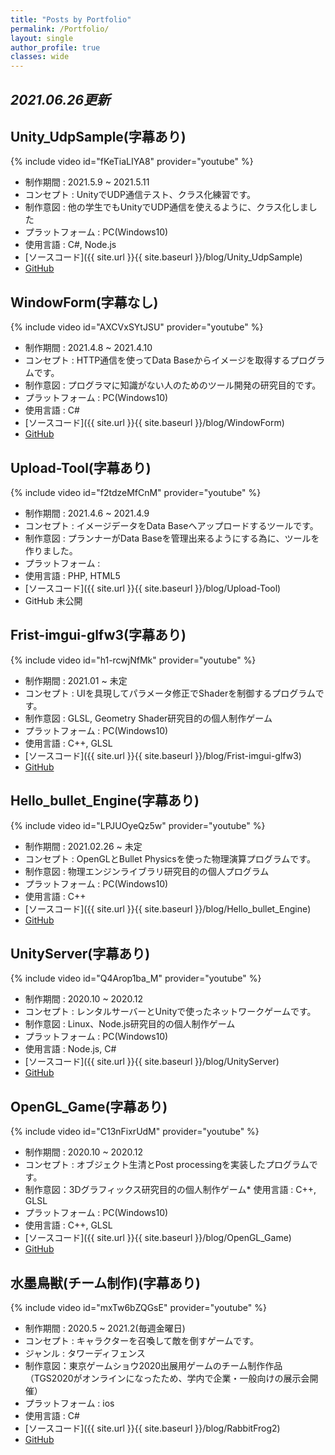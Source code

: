 ```yaml
---
title: "Posts by Portfolio"
permalink: /Portfolio/
layout: single
author_profile: true
classes: wide
---
```


## *2021.06.26更新*

<!--
## 作品まとめ(ソースコード、実行ファイル) 
* [GigaFile](https://13.gigafile.nu/0719-nfb68cd1808dba02524b4dfb6231020ad)
-->
## Unity_UdpSample(字幕あり)

{% include video id="fKeTiaLIYA8" provider="youtube" %}

* 制作期間 : 2021.5.9 ~ 2021.5.11
* コンセプト : UnityでUDP通信テスト、クラス化練習です。
* 制作意図 : 他の学生でもUnityでUDP通信を使えるように、クラス化しました
* プラットフォーム : PC(Windows10)
* 使用言語 : C#, Node.js
* [ソースコード]({{ site.url }}{{ site.baseurl }}/blog/Unity_UdpSample)  
* [GitHub](https://github.com/congibab/Unity_UdpSample)

## WindowForm(字幕なし)
{% include video id="AXCVxSYtJSU" provider="youtube" %}

* 制作期間 : 2021.4.8 ~ 2021.4.10
* コンセプト : HTTP通信を使ってData Baseからイメージを取得するプログラムです。 
* 制作意図 : プログラマに知識がない人のためのツール開発の研究目的です。
* プラットフォーム : PC(Windows10)
* 使用言語 : C#  
* [ソースコード]({{ site.url }}{{ site.baseurl }}/blog/WindowForm)  
* [GitHub](https://github.com/congibab/HelloWindowForm)


## Upload-Tool(字幕あり)
{% include video id="f2tdzeMfCnM" provider="youtube" %}

* 制作期間 : 2021.4.6 ~ 2021.4.9
* コンセプト : イメージデータをData Baseへアップロードするツールです。
* 制作意図 : プランナーがData Baseを管理出来るようにする為に、ツールを作りました。
* プラットフォーム : 
* 使用言語 : PHP, HTML5  
* [ソースコード]({{ site.url }}{{ site.baseurl }}/blog/Upload-Tool)  
* GitHub 未公開

## Frist-imgui-glfw3(字幕あり)
{% include video id="h1-rcwjNfMk" provider="youtube" %}

* 制作期間 : 2021.01 ~ 未定
* コンセプト : UIを具現してパラメータ修正でShaderを制御するプログラムです。
* 制作意図 : GLSL, Geometry Shader研究目的の個人制作ゲーム
* プラットフォーム : PC(Windows10)
* 使用言語 : C++, GLSL  
* [ソースコード]({{ site.url }}{{ site.baseurl }}/blog/Frist-imgui-glfw3)  
* [GitHub](https://github.com/congibab/Frist-imgui-glfw3)



## Hello_bullet_Engine(字幕あり)
{% include video id="LPJUOyeQz5w" provider="youtube" %}

* 制作期間 : 2021.02.26 ~ 未定
* コンセプト : OpenGLとBullet Physicsを使った物理演算プログラムです。
* 制作意図 : 物理エンジンライブラリ研究目的の個人プログラム
* プラットフォーム : PC(Windows10)
* 使用言語 : C++  
* [ソースコード]({{ site.url }}{{ site.baseurl }}/blog/Hello_bullet_Engine)  
* [GitHub](https://github.com/congibab/Hello_Bullet_Engine)

## UnityServer(字幕あり)
{% include video id="Q4Arop1ba_M" provider="youtube" %}

* 制作期間 : 2020.10 ~ 2020.12
* コンセプト : レンタルサーバーとUnityで使ったネットワークゲームです。  
* 制作意図 : Linux、Node.js研究目的の個人制作ゲーム
* プラットフォーム : PC(Windows10)
* 使用言語 : Node.js, C#  
* [ソースコード]({{ site.url }}{{ site.baseurl }}/blog/UnityServer)  
* [GitHub](https://github.com/congibab/UnityServer)

## OpenGL_Game(字幕あり)
{% include video id="C13nFixrUdM" provider="youtube" %}

* 制作期間 : 2020.10 ~ 2020.12
* コンセプト : オブジェクト生清とPost processingを実装したプログラムです。
* 制作意図：3Dグラフィックス研究目的の個人制作ゲーム* 使用言語 : C++, GLSL  
* プラットフォーム : PC(Windows10)
* 使用言語 : C++, GLSL
* [ソースコード]({{ site.url }}{{ site.baseurl }}/blog/OpenGL_Game)
* [GitHub](https://github.com/congibab/OpenGL_Game)

## 水墨鳥獣(チーム制作)(字幕あり)
{% include video id="mxTw6bZQGsE" provider="youtube" %}

* 制作期間 : 2020.5 ~ 2021.2(毎週金曜日)
* コンセプト : キャラクターを召喚して敵を倒すゲームです。
* ジャンル : タワーディフェンス
* 制作意図：東京ゲームショウ2020出展用ゲームのチーム制作作品（TGS2020がオンラインになったため、学内で企業・一般向けの展示会開催）
* プラットフォーム : ios
* 使用言語 : C#  
* [ソースコード]({{ site.url }}{{ site.baseurl }}/blog/RabbitFrog2)  
* [GitHub](https://github.com/kumamoooooon0202/RabbitFrog.git)